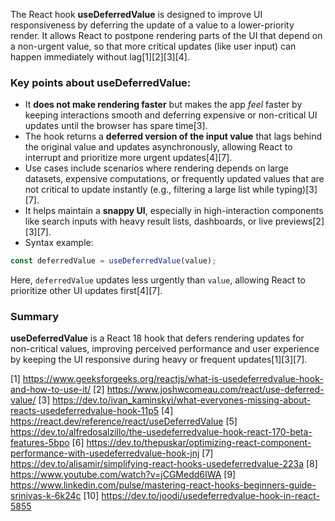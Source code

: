 The React hook **useDeferredValue** is designed to improve UI responsiveness by deferring the update of a value to a
lower-priority render. It allows React to postpone rendering parts of the UI that depend on a non-urgent value, so that more
critical updates (like user input) can happen immediately without lag[1][2][3][4].

### Key points about useDeferredValue:

- It **does not make rendering faster** but makes the app _feel_ faster by keeping interactions smooth and deferring
  expensive or non-critical UI updates until the browser has spare time[3].
- The hook returns a **deferred version of the input value** that lags behind the original value and updates asynchronously,
  allowing React to interrupt and prioritize more urgent updates[4][7].
- Use cases include scenarios where rendering depends on large datasets, expensive computations, or frequently updated values
  that are not critical to update instantly (e.g., filtering a large list while typing)[3][7].
- It helps maintain a **snappy UI**, especially in high-interaction components like search inputs with heavy result lists,
  dashboards, or live previews[2][3][7].
- Syntax example:

```jsx
const deferredValue = useDeferredValue(value);
```

Here, `deferredValue` updates less urgently than `value`, allowing React to prioritize other UI updates first[4][7].

### Summary

**useDeferredValue** is a React 18 hook that defers rendering updates for non-critical values, improving perceived
performance and user experience by keeping the UI responsive during heavy or frequent updates[1][3][7].

[1] https://www.geeksforgeeks.org/reactjs/what-is-usedeferredvalue-hook-and-how-to-use-it/ [2]
https://www.joshwcomeau.com/react/use-deferred-value/ [3]
https://dev.to/ivan_kaminskyi/what-everyones-missing-about-reacts-usedeferredvalue-hook-11p5 [4]
https://react.dev/reference/react/useDeferredValue [5]
https://dev.to/alfredosalzillo/the-usedeferredvalue-hook-react-170-beta-features-5bpo [6]
https://dev.to/thepuskar/optimizing-react-component-performance-with-usedeferredvalue-hook-jnj [7]
https://dev.to/alisamir/simplifying-react-hooks-usedeferredvalue-223a [8] https://www.youtube.com/watch?v=jCGMedd6IWA [9]
https://www.linkedin.com/pulse/mastering-react-hooks-beginners-guide-srinivas-k-6k24c [10]
https://dev.to/joodi/usedeferredvalue-hook-in-react-5855
